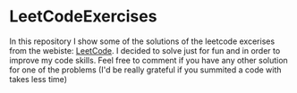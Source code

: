 # LeetCodeExercises
In this repository I show some of the solutions of the leetcode excerises from the webiste:  [LeetCode](https://pages.github.com/).
I decided to solve just for fun and in order to improve my code skills.
Feel free to comment if you have any other solution for one of the problems (I'd be really grateful if you summited a code with takes less time)
